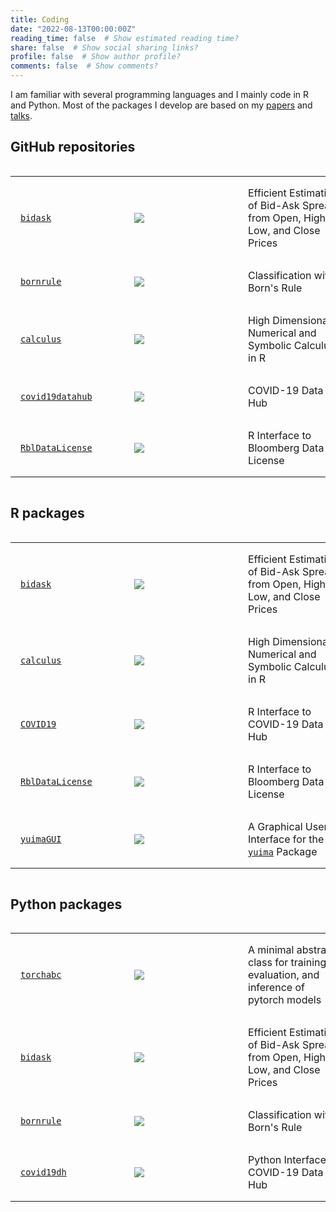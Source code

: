 ```yaml
---
title: Coding
date: "2022-08-13T00:00:00Z"
reading_time: false  # Show estimated reading time?
share: false  # Show social sharing links?
profile: false  # Show author profile?
comments: false  # Show comments?
---
```


<style>
  table td {padding: 16px; min-width: 150px;}
  table figure {margin: 0!important;}
</style>

I am familiar with several programming languages and I mainly code in R and Python. Most of the packages I develop are based on my [papers](/publication/) and [talks](/event/).

## GitHub repositories

<div style="max-width: 100%; overflow: auto;">

|   |   |   |
| - | - | - |
| [`bidask`](https://github.com/eguidotti/bidask) | ![](https://img.shields.io/github/stars/eguidotti/bidask?style=social) | Efficient Estimation of Bid-Ask Spreads from Open, High, Low, and Close Prices |
| [`bornrule`](https://github.com/eguidotti/bornrule) | ![](https://img.shields.io/github/stars/eguidotti/bornrule?style=social) | Classification with Born's Rule |
| [`calculus`](https://github.com/eguidotti/calculus) | ![](https://img.shields.io/github/stars/eguidotti/calculus?style=social) | High Dimensional Numerical and Symbolic Calculus in R |
| [`covid19datahub`](https://github.com/covid19datahub/COVID19) | ![](https://img.shields.io/github/stars/covid19datahub/COVID19?style=social) | COVID-19 Data Hub |
| [`RblDataLicense`](https://github.com/eguidotti/RblDataLicense) | ![](https://img.shields.io/github/stars/eguidotti/rbldatalicense?style=social) | R Interface to Bloomberg Data License |

</div>

## R packages

<div style="max-width: 100%; overflow: auto;">

|   |   |   |
| - | - | - |
| [`bidask`](https://cran.r-project.org/package=bidask) | ![](https://cranlogs.r-pkg.org/badges/grand-total/bidask) | Efficient Estimation of Bid-Ask Spreads from Open, High, Low, and Close Prices |
| [`calculus`](https://cran.r-project.org/package=calculus) | ![](https://cranlogs.r-pkg.org/badges/grand-total/calculus) | High Dimensional Numerical and Symbolic Calculus in R |
| [`COVID19`](https://cran.r-project.org/package=COVID19) | ![](https://cranlogs.r-pkg.org/badges/grand-total/COVID19) | R Interface to COVID-19 Data Hub |
| [`RblDataLicense`](https://cran.r-project.org/package=RblDataLicense) | ![](https://cranlogs.r-pkg.org/badges/grand-total/calculus) | R Interface to Bloomberg Data License |
| [`yuimaGUI`](https://cran.r-project.org/package=yuimaGUI) | ![](https://cranlogs.r-pkg.org/badges/grand-total/yuimaGUI) | A Graphical User Interface for the [`yuima`](https://cran.r-project.org/package=yuima) Package |

</div>

## Python packages

<div style="max-width: 100%; overflow: auto;">

|   |   |   |
| - | - | - |
| [`torchabc`](https://pypi.org/pypi/torchabc/) | ![](https://pepy.tech/badge/torchabc) | A minimal abstract class for training, evaluation, and inference of pytorch models |
| [`bidask`](https://pypi.org/pypi/bidask/) | ![](https://pepy.tech/badge/bidask) | Efficient Estimation of Bid-Ask Spreads from Open, High, Low, and Close Prices |
| [`bornrule`](https://pypi.org/pypi/bornrule/) | ![](https://pepy.tech/badge/bornrule) | Classification with Born's Rule |
| [`covid19dh`](https://pypi.org/pypi/covid19dh/) | ![](https://pepy.tech/badge/covid19dh) | Python Interface to COVID-19 Data Hub |

</div>
